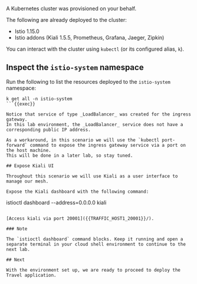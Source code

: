 A Kubernetes cluster was provisioned on your behalf. 

The following are already deployed to the cluster:
- Istio 1.15.0 
- Istio addons (Kiali 1.5.5, Prometheus, Grafana, Jaeger, Zipkin)

You can interact with the cluster using `kubectl` (or its configured alias, `k`).

## Inspect the `istio-system` namespace

Run the following to list the resources deployed to the `istio-system` namespace:

```
k get all -n istio-system
```{{exec}}

Notice that service of type _LoadBalancer_ was created for the ingress gateway.
In this lab environment, the _LoadBalancer_ service does not have a corresponding public IP address.

As a workaround, in this scenario we will use the `kubectl port-forward` command to expose the ingress gateway service via a port on the host machine.
This will be done in a later lab, so stay tuned.

## Expose Kiali UI

Throughout this scenario we will use Kiali as a user interface to manage our mesh.
 
Expose the Kiali dashboard with the following command:

```
istioctl dashboard --address=0.0.0.0 kiali
```{{exec}}

[Access kiali via port 20001]({{TRAFFIC_HOST1_20001}}/).

### Note

The `istioctl dashboard` command blocks. Keep it running and open a separate terminal in your cloud shell environment to continue to the next lab.

## Next

With the environment set up, we are ready to proceed to deploy the Travel application.
